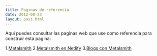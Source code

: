 ```yaml
---
title: Paginas de referencia
date: 2012-08-23
layout: post.html
---
```

Aqui puedes consultar las paginas web que use como referencia para construir esta pagina:

1.[Metalsmith](http://www.metalsmith.io/)
2.[Metalsmith en Netlify](https://www.netlify.com/blog/2015/12/08/a-step-by-step-guide-metalsmith-on-netlify/)
3.[Blogs con Metalsmith](https://www.neustadt.fr/essays/crafting-a-simple-blog-with-metalsmith/)
